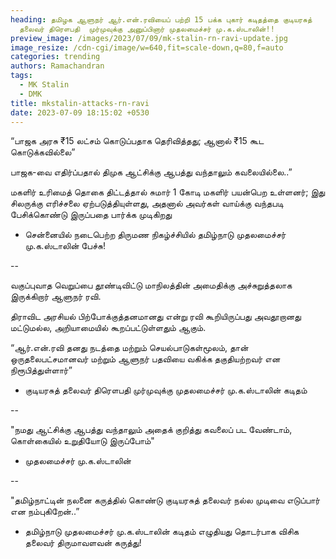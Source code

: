 ```yaml
---
heading: தமிழக ஆளுநர் ஆர்.என்.ரவியைப் பற்றி 15 பக்க புகார் கடிதத்தை குடியரசுத்
  தலைவர் திரௌபதி  முர்முவுக்கு அனுப்பினார் முதலமைச்சர் மு.க.ஸ்டாலின்!!
preview_image: /images/2023/07/09/mk-stalin-rn-ravi-update.jpg
image_resize: /cdn-cgi/image/w=640,fit=scale-down,q=80,f=auto
categories: trending
authors: Ramachandran
tags:
  - MK Stalin
  - DMK
title: mkstalin-attacks-rn-ravi
date: 2023-07-09 18:15:02 +0530
---
```

“பாஜக அரசு ₹15 லட்சம் கொடுப்பதாக தெரிவித்தது; ஆனால் ₹15 கூட கொடுக்கவில்லை”

பாஜக-வை எதிர்ப்பதால் திமுக ஆட்சிக்கு ஆபத்து வந்தாலும் கவலையில்லை..”

மகளிர் உரிமைத் தொகை திட்டத்தால் சுமார் 1 கோடி மகளிர் பயன்பெற உள்ளனர்; இது சிலருக்கு எரிச்சலை ஏற்படுத்தியுள்ளது, அதனால் அவர்கள் வாய்க்கு வந்தபடி பேசிக்கொண்டு இருப்பதை பார்க்க முடிகிறது 

* சென்னையில் நடைபெற்ற திருமண நிகழ்ச்சியில் தமிழ்நாடு முதலமைச்சர் மு.க.ஸ்டாலின் பேச்சு!

\--

வகுப்புவாத வெறுப்பை தூண்டிவிட்டு மாநிலத்தின் அமைதிக்கு அச்சுறுத்தலாக இருக்கிறார் ஆளுநர் ரவி.

திராவிட அரசியல் பிற்போக்குத்தனமானது என்று ரவி கூறியிருப்பது அவதூறானது மட்டுமல்ல, அறியாமையில் கூறப்பட்டுள்ளதும் ஆகும்.

“ஆர்.என்.ரவி தனது நடத்தை மற்றும் செயல்பாடுகள்மூலம், தான் ஒருதலைபட்சமானவர் மற்றும் ஆளுநர் பதவியை வகிக்க தகுதியற்றவர் என நிரூபித்துள்ளார்”

* குடியரசுத் தலைவர் திரௌபதி முர்முவுக்கு முதலமைச்சர் மு.க.ஸ்டாலின் கடிதம்

\--

"நமது ஆட்சிக்கு ஆபத்து வந்தாலும் அதைக் குறித்து கவலைப் பட வேண்டாம், கொள்கையில் உறுதியோடு இருப்போம்"

* முதலமைச்சர் மு.க.ஸ்டாலின்

\--

"தமிழ்நாட்டின் நலனை கருத்தில் கொண்டு குடியரசுத் தலைவர் நல்ல முடிவை எடுப்பார் என நம்புகிறேன்..”

* தமிழ்நாடு முதலமைச்சர் மு.க.ஸ்டாலின் கடிதம் எழுதியது தொடர்பாக விசிக தலைவர் திருமாவளவன் கருத்து!